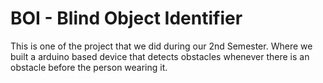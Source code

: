 # BOI - Blind Object Identifier

This is one of the project that we did during our 2nd Semester. Where we built a arduino based device that detects obstacles whenever there is an obstacle before the person wearing it. 
